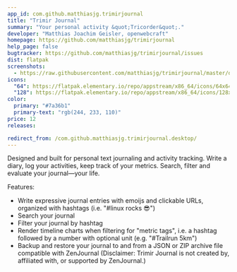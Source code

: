 ```yaml
---
app_id: com.github.matthiasjg.trimirjournal
title: "Trimir Journal"
summary: "Your personal activity &quot;Tricorder&quot;."
developer: "Matthias Joachim Geisler, openwebcraft"
homepage: https://github.com/matthiasjg/trimirjournal
help_page: false
bugtracker: https://github.com/matthiasjg/trimirjournal/issues
dist: flatpak
screenshots:
  - https://raw.githubusercontent.com/matthiasjg/trimirjournal/master/data/screenshots/welcome.png
icons:
  "64": https://flatpak.elementary.io/repo/appstream/x86_64/icons/64x64/com.github.matthiasjg.trimirjournal.png
  "128": https://flatpak.elementary.io/repo/appstream/x86_64/icons/128x128/com.github.matthiasjg.trimirjournal.png
color:
  primary: "#7a36b1"
  primary-text: "rgb(244, 233, 110)"
price: 12
releases:

redirect_from: /com.github.matthiasjg.trimirjournal.desktop/
---
```


<p>Designed and built for personal text journaling and activity tracking. Write a diary, log your activities, keep track of your metrics. Search, filter and evaluate your journal—your life.</p>
<p>Features:</p>
<ul>
<li>Write expressive journal entries with emoijs and clickable URLs, organized with hashtags (i.e. "#linux rocks 😎️")</li>
<li>Search your journal</li>
<li>Filter your journal by hashtag</li>
<li>Render timeline charts when filtering for "metric tags", i.e. a hashtag followed by a number with optional unit (e.g. "#Trailrun 5km")</li>
<li>Backup and restore your journal to and from a JSON or ZIP archive file compatible with ZenJournal (Disclaimer: Trimir Journal is not created by, affiliated with, or supported by ZenJournal.)</li>
</ul>